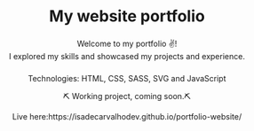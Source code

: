<h1 align="center">My website portfolio</h1>

###

<p align="left"></p>

###

<p align="center">Welcome to my portfolio ✌️! <br>I explored my skills and showcased my projects and experience.<br></p>

###
<p align="center"> Technologies: HTML, CSS, SASS, SVG and JavaScript <br></p>

<p align="center"> ⛏ Working project, coming soon.⛏
</p>

  <p align="center"> Live here:https://isadecarvalhodev.github.io/portfolio-website/
  <br> </p>
